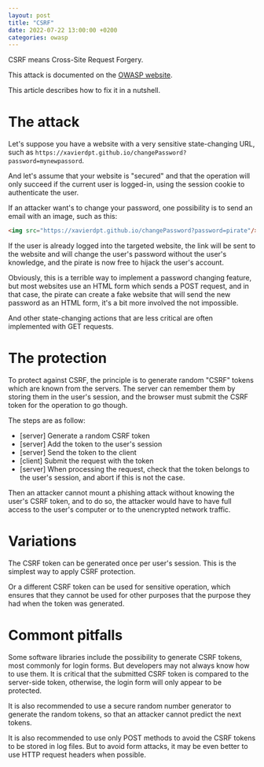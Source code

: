 ```yaml
---
layout: post
title: "CSRF"
date: 2022-07-22 13:00:00 +0200
categories: owasp
---
```


CSRF means Cross-Site Request Forgery.

This attack is documented on the [OWASP website](https://owasp.org/www-community/attacks/csrf).

This article describes how to fix it in a nutshell.

# The attack

Let's suppose you have a website with a very sensitive state-changing URL, such as ```https://xavierdpt.github.io/changePassword?password=mynewpassord```.

And let's assume that your website is "secured" and that the operation will only succeed if the current user is logged-in, using the session cookie to authenticate the user.

If an attacker want's to change your password, one possibility is to send an email with an image, such as this:
```html
<img src="https://xavierdpt.github.io/changePassword?password=pirate"/>
```

If the user is already logged into the targeted website, the link will be sent to the website and will change the user's password without the user's knowledge, and the pirate is now free to hijack the user's account.

Obviously, this is a terrible way to implement a password changing feature, but most websites use an HTML form which sends a POST request, and in that case, the pirate can create a fake website that will send the new password as an HTML form, it's a bit more involved the not impossible.


And other state-changing actions that are less critical are often implemented with GET requests.

# The protection

To protect against CSRF, the principle is to generate random "CSRF" tokens which are known from the servers. The server can remember them by storing them in the user's session, and the browser must submit the CSRF token for the operation to go though.

The steps are as follow:

- [server] Generate a random CSRF token
- [server] Add the token to the user's session
- [server] Send the token to the client
- [client] Submit the request with the token
- [server] When processing the request, check that the token belongs to the user's session, and abort if this is not the case.

Then an attacker cannot mount a phishing attack without knowing the user's CSRF token, and to do so, the attacker would have to have full access to the user's computer or to the unencrypted network traffic.

# Variations

The CSRF token can be generated once per user's session. This is the simplest way to apply CSRF protection.

Or a different CSRF token can be used for sensitive operation,  which ensures that they cannot be used for other purposes that the purpose they had when the token was generated.

# Commont pitfalls

Some software libraries include the possibility to generate CSRF tokens, most commonly for login forms. But developers may not always know how to use them. It is critical that the submitted CSRF token is compared to the server-side token, otherwise, the login form will only appear to be protected.

It is also recommended to use a secure random number generator to generate the random tokens, so that an attacker cannot predict the next tokens.

It is also recommended to use only POST methods to avoid the CSRF tokens to be stored in log files. But to avoid form attacks, it may be even better to use HTTP request headers when possible.




